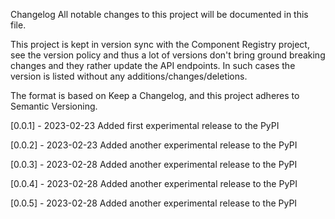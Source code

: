 Changelog
All notable changes to this project will be documented in this file.

This project is kept in version sync with the Component Registry project, see the version policy and thus a lot of versions don't bring ground breaking changes and they rather update the API endpoints. In such cases the version is listed without any additions/changes/deletions.

The format is based on Keep a Changelog, and this project adheres to Semantic Versioning.

[0.0.1] - 2023-02-23
Added
first experimental release to the PyPI

[0.0.2] - 2023-02-23
Added
another experimental release to the PyPI

[0.0.3] - 2023-02-28
Added
another experimental release to the PyPI

[0.0.4] - 2023-02-28
Added
another experimental release to the PyPI

[0.0.5] - 2023-02-28
Added
another experimental release to the PyPI